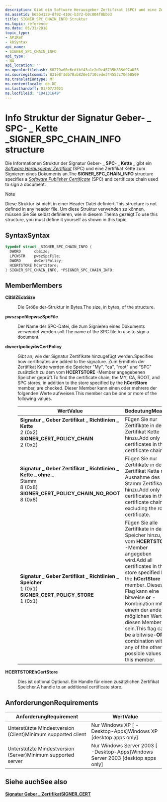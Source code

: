 ```yaml
---
description: Gibt ein Software Herausgeber Zertifikat (SPC) und eine Zertifikat Kette zum Signieren eines Dokuments an.
ms.assetid: b65b4129-df92-410c-b372-b0c004f8bb03
title: SIGNER_SPC_CHAIN_INFO Struktur
ms.topic: reference
ms.date: 05/31/2018
topic_type:
- APIRef
- kbSyntax
api_name:
- SIGNER_SPC_CHAIN_INFO
api_type:
- NA
api_location: ''
ms.openlocfilehash: 60279a60e6cdfbf43a1e2d9c45735b885d97a055
ms.sourcegitcommit: 831e8f3db78ab820e1710cede244553c70e50500
ms.translationtype: MT
ms.contentlocale: de-DE
ms.lasthandoff: 01/07/2021
ms.locfileid: "104131649"
---
```

# <a name="signer_spc_chain_info-structure"></a><span data-ttu-id="3641c-103">Info Struktur der Signatur Geber- \_ SPC- \_ Kette \_</span><span class="sxs-lookup"><span data-stu-id="3641c-103">SIGNER\_SPC\_CHAIN\_INFO structure</span></span>

<span data-ttu-id="3641c-104">Die Informationen Struktur der Signatur Geber- **\_ SPC- \_ Kette \_** gibt ein [*Software Herausgeber Zertifikat*](../secgloss/s-gly.md) (SPC) und eine Zertifikat Kette zum Signieren eines Dokuments an.</span><span class="sxs-lookup"><span data-stu-id="3641c-104">The **SIGNER\_SPC\_CHAIN\_INFO** structure specifies a [*Software Publisher Certificate*](../secgloss/s-gly.md) (SPC) and certificate chain used to sign a document.</span></span>

> [!Note]  
> <span data-ttu-id="3641c-105">Diese Struktur ist nicht in einer Header Datei definiert.</span><span class="sxs-lookup"><span data-stu-id="3641c-105">This structure is not defined in any header file.</span></span> <span data-ttu-id="3641c-106">Um diese Struktur verwenden zu können, müssen Sie Sie selbst definieren, wie in diesem Thema gezeigt.</span><span class="sxs-lookup"><span data-stu-id="3641c-106">To use this structure, you must define it yourself as shown in this topic.</span></span>

 

## <a name="syntax"></a><span data-ttu-id="3641c-107">Syntax</span><span class="sxs-lookup"><span data-stu-id="3641c-107">Syntax</span></span>


```C++
typedef struct _SIGNER_SPC_CHAIN_INFO {
  DWORD      cbSize;
  LPCWSTR    pwszSpcFile;
  DWORD      dwCertPolicy;
  HCERTSTORE hCertStore;
} SIGNER_SPC_CHAIN_INFO, *PSIGNER_SPC_CHAIN_INFO;
```



## <a name="members"></a><span data-ttu-id="3641c-108">Member</span><span class="sxs-lookup"><span data-stu-id="3641c-108">Members</span></span>

<dl> <dt>

<span data-ttu-id="3641c-109">**CBSIZE**</span><span class="sxs-lookup"><span data-stu-id="3641c-109">**cbSize**</span></span>
</dt> <dd>

<span data-ttu-id="3641c-110">Die Größe der-Struktur in Bytes.</span><span class="sxs-lookup"><span data-stu-id="3641c-110">The size, in bytes, of the structure.</span></span>

</dd> <dt>

<span data-ttu-id="3641c-111">**pwszspcfile**</span><span class="sxs-lookup"><span data-stu-id="3641c-111">**pwszSpcFile**</span></span>
</dt> <dd>

<span data-ttu-id="3641c-112">Der Name der SPC-Datei, die zum Signieren eines Dokuments verwendet werden soll.</span><span class="sxs-lookup"><span data-stu-id="3641c-112">The name of the SPC file to use to sign a document.</span></span>

</dd> <dt>

<span data-ttu-id="3641c-113">**dwcertpolicy**</span><span class="sxs-lookup"><span data-stu-id="3641c-113">**dwCertPolicy**</span></span>
</dt> <dd>

<span data-ttu-id="3641c-114">Gibt an, wie der Signatur Zertifikate hinzugefügt werden.</span><span class="sxs-lookup"><span data-stu-id="3641c-114">Specifies how certificates are added to the signature.</span></span> <span data-ttu-id="3641c-115">Zum Ermitteln der Zertifikat Kette werden die Speicher "My", "ca", "root" und "SPC" zusätzlich zu dem vom **HCERTSTORE** -Member angegebenen Speicher geprüft.</span><span class="sxs-lookup"><span data-stu-id="3641c-115">To find the certificate chain, the MY, CA, ROOT, and SPC stores, in addition to the store specified by the **hCertStore** member, are checked.</span></span> <span data-ttu-id="3641c-116">Dieser Member kann einen oder mehrere der folgenden Werte aufweisen.</span><span class="sxs-lookup"><span data-stu-id="3641c-116">This member can be one or more of the following values.</span></span>



| <span data-ttu-id="3641c-117">Wert</span><span class="sxs-lookup"><span data-stu-id="3641c-117">Value</span></span>                                                                                                                                                                                                                                                                                   | <span data-ttu-id="3641c-118">Bedeutung</span><span class="sxs-lookup"><span data-stu-id="3641c-118">Meaning</span></span>                                                                                                                                                                                   |
|-----------------------------------------------------------------------------------------------------------------------------------------------------------------------------------------------------------------------------------------------------------------------------------------|-------------------------------------------------------------------------------------------------------------------------------------------------------------------------------------------|
| <span id="SIGNER_CERT_POLICY_CHAIN"></span><span id="signer_cert_policy_chain"></span><dl> <span data-ttu-id="3641c-119"><dt>**Signatur \_ Geber Zertifikat \_ Richtlinien \_ Kette**</dt> <dt>2 (0x2)</dt></span><span class="sxs-lookup"><span data-stu-id="3641c-119"><dt>**SIGNER\_CERT\_POLICY\_CHAIN**</dt> <dt>2 (0x2)</dt></span></span> </dl>                           | <span data-ttu-id="3641c-120">Fügen Sie nur Zertifikate in der Zertifikat Kette hinzu.</span><span class="sxs-lookup"><span data-stu-id="3641c-120">Add only certificates in the certificate chain.</span></span><br/>                                                                                                                                |
| <span id="SIGNER_CERT_POLICY_CHAIN_NO_ROOT"></span><span id="signer_cert_policy_chain_no_root"></span><dl> <span data-ttu-id="3641c-121"><dt>**Signatur \_ Geber Zertifikat \_ Richtlinien \_ Kette \_ ohne \_**</dt> Stamm <dt>8 (0x8)</dt></span><span class="sxs-lookup"><span data-stu-id="3641c-121"><dt>**SIGNER\_CERT\_POLICY\_CHAIN\_NO\_ROOT**</dt> <dt>8 (0x8)</dt></span></span> </dl> | <span data-ttu-id="3641c-122">Fügen Sie nur Zertifikate in der Zertifikat Kette mit Ausnahme des Stamm Zertifikats hinzu.</span><span class="sxs-lookup"><span data-stu-id="3641c-122">Add only certificates in the certificate chain, excluding the root certificate.</span></span><br/>                                                                                                |
| <span id="SIGNER_CERT_POLICY_STORE"></span><span id="signer_cert_policy_store"></span><dl> <span data-ttu-id="3641c-123"><dt>**Signatur \_ Geber Zertifikat \_ Richtlinien \_ Speicher**</dt> <dt>1 (0x1)</dt></span><span class="sxs-lookup"><span data-stu-id="3641c-123"><dt>**SIGNER\_CERT\_POLICY\_STORE**</dt> <dt>1 (0x1)</dt></span></span> </dl>                           | <span data-ttu-id="3641c-124">Fügen Sie alle Zertifikate in dem Speicher hinzu, der vom **HCERTSTORE** -Member angegeben wird.</span><span class="sxs-lookup"><span data-stu-id="3641c-124">Add all certificates in the store specified by the **hCertStore** member.</span></span> <span data-ttu-id="3641c-125">Dieses Flag kann eine bitweise **or** -Kombination mit einem der anderen möglichen Werte für diesen Member sein.</span><span class="sxs-lookup"><span data-stu-id="3641c-125">This flag can be a bitwise-**OR** combination with any of the other possible values for this member.</span></span><br/> |



 

</dd> <dt>

<span data-ttu-id="3641c-126">**HCERTSTORE**</span><span class="sxs-lookup"><span data-stu-id="3641c-126">**hCertStore**</span></span>
</dt> <dd>

<span data-ttu-id="3641c-127">Dies ist optional.</span><span class="sxs-lookup"><span data-stu-id="3641c-127">Optional.</span></span> <span data-ttu-id="3641c-128">Ein Handle für einen zusätzlichen Zertifikat Speicher.</span><span class="sxs-lookup"><span data-stu-id="3641c-128">A handle to an additional certificate store.</span></span>

</dd> </dl>

## <a name="requirements"></a><span data-ttu-id="3641c-129">Anforderungen</span><span class="sxs-lookup"><span data-stu-id="3641c-129">Requirements</span></span>



| <span data-ttu-id="3641c-130">Anforderung</span><span class="sxs-lookup"><span data-stu-id="3641c-130">Requirement</span></span> | <span data-ttu-id="3641c-131">Wert</span><span class="sxs-lookup"><span data-stu-id="3641c-131">Value</span></span> |
|-------------------------------------|------------------------------------------------------|
| <span data-ttu-id="3641c-132">Unterstützte Mindestversion (Client)</span><span class="sxs-lookup"><span data-stu-id="3641c-132">Minimum supported client</span></span><br/> | <span data-ttu-id="3641c-133">Nur Windows XP \[ -Desktop-Apps\]</span><span class="sxs-lookup"><span data-stu-id="3641c-133">Windows XP \[desktop apps only\]</span></span><br/>          |
| <span data-ttu-id="3641c-134">Unterstützte Mindestversion (Server)</span><span class="sxs-lookup"><span data-stu-id="3641c-134">Minimum supported server</span></span><br/> | <span data-ttu-id="3641c-135">Nur Windows Server 2003 \[ -Desktop-Apps\]</span><span class="sxs-lookup"><span data-stu-id="3641c-135">Windows Server 2003 \[desktop apps only\]</span></span><br/> |



## <a name="see-also"></a><span data-ttu-id="3641c-136">Siehe auch</span><span class="sxs-lookup"><span data-stu-id="3641c-136">See also</span></span>

<dl> <dt>

[<span data-ttu-id="3641c-137">**Signatur Geber \_ Zertifikat**</span><span class="sxs-lookup"><span data-stu-id="3641c-137">**SIGNER\_CERT**</span></span>](signer-cert.md)
</dt> </dl>

 

 
